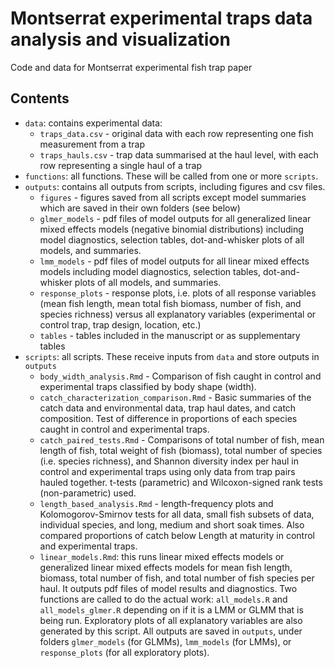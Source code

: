 # Montserrat experimental traps data analysis and visualization
Code and data for Montserrat experimental fish trap paper

## Contents
- `data`: contains experimental data:
  * `traps_data.csv` - original data with each row representing one fish measurement from a trap
  * `traps_hauls.csv` - trap data summarised at the haul level, with each row representing a single haul of a trap
- `functions`: all functions. These will be called from one or more `scripts`.
- `outputs`: contains all outputs from scripts, including figures and csv files.
  * `figures` - figures saved from all scripts except model summaries which are saved in their own folders (see below)
  * `glmer_models` - pdf files of model outputs for all generalized linear mixed effects models (negative binomial distributions) including model diagnostics, selection tables, dot-and-whisker plots of all models, and summaries.
  * `lmm_models` - pdf files of model outputs for all linear mixed effects models including model diagnostics, selection tables, dot-and-whisker plots of all models, and summaries.
  * `response_plots` - response plots, i.e. plots of all response variables (mean fish length, mean total fish biomass, number of fish, and species richness) versus all explanatory variables (experimental or control trap, trap design, location, etc.)
  * `tables` - tables included in the manuscript or as supplementary tables
- `scripts`: all scripts. These receive inputs from `data` and store outputs in `outputs`
  * `body_width_analysis.Rmd` - Comparison of fish caught in control and experimental traps classified by body shape (width). 
  * `catch_characterization_comparison.Rmd` - Basic summaries of the catch data and environmental data, trap haul dates, and catch composition. Test of difference in proportions of each species caught in control and experimental traps.
  * `catch_paired_tests.Rmd` - Comparisons of total number of fish, mean length of fish, total weight of fish (biomass), total number of species (i.e. species richness), and Shannon diversity index per haul in control and experimental traps using only data from trap pairs hauled together. t-tests (parametric) and Wilcoxon-signed rank tests (non-parametric) used.
  * `length_based_analysis.Rmd` - length-frequency plots and Kolomogorov-Smirnov tests for all data, small fish subsets of data, individual species, and long, medium and short soak times. Also compared proportions of catch below Length at maturity in control and experimental traps.
  * `linear_models.Rmd`: this runs linear mixed effects models or generalized linear mixed effects models for mean fish length, biomass, total number of fish, and total number of fish species per haul. It outputs pdf files of model results and diagnostics. Two functions are called to do the actual work: `all_models.R` and `all_models_glmer.R` depending on if it is a LMM or GLMM that is being run. Exploratory plots of all explanatory variables are also generated by this script. All outputs are saved in `outputs`, under folders `glmer_models` (for GLMMs), `lmm_models` (for LMMs), or `response_plots` (for all exploratory plots).


